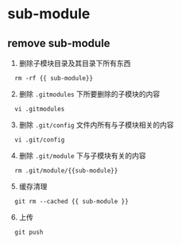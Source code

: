 # sub-module
## remove sub-module
1. 删除子模块目录及其目录下所有东西
```
  rm -rf {{ sub-module}}
```
2. 删除 `.gitmodules` 下所要删除的子模块的内容
```
  vi .gitmodules
```
3. 删除 `.git/config` 文件内所有与子模块相关的内容
```
  vi .git/config
```
4. 删除 `.git/module` 下与子模块有关的内容
```
  rm .git/module/{{sub-module}}
```
5. 缓存清理
```
  git rm --cached {{ sub-module }}
```
6. 上传
```
  git push
```
